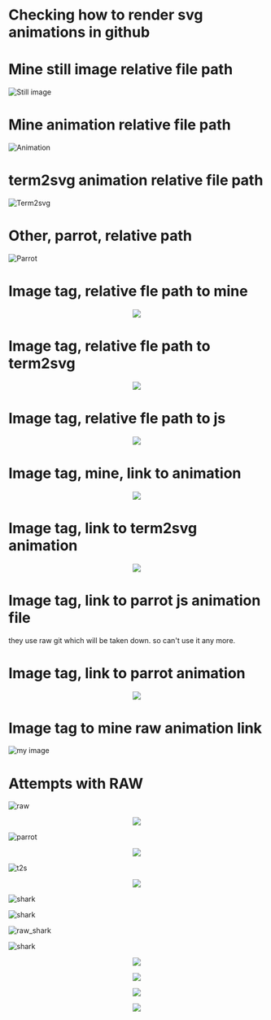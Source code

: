 # Checking how to render svg animations in github

# Mine still image relative file path
![Still image](./docs/incognito.svg)

# Mine animation relative file path
![Animation](./docs/animation.svg)

# term2svg animation relative file path
![Term2svg](./docs/term2svg.svg)

# Other, parrot, relative path
![Parrot](./docs/parrot.svg)

# Image tag, relative fle path to mine
<p align="center">
    <img src="./docs/animation.svg">
</p>

# Image tag, relative fle path to term2svg
<p align="center">
    <img src="./docs/term2svg.svg">
</p>

# Image tag, relative fle path to js
<p align="center">
    <img src="./docs/parrot.svg">
</p>

# Image tag, mine, link to animation
<p align="center">
    <img src="https://github.com/armsp/howto-render-svg/blob/master/docs/animation.svg">
</p>

# Image tag, link to term2svg animation
<p align="center">
    <img src="https://github.com/armsp/howto-render-svg/blob/master/docs/term2svg.svg">
</p>

# Image tag, link to parrot js animation file
they use raw git which will be taken down. so can't use it any more.
# Image tag, link to parrot animation
<p align="center">
    <img src="https://github.com/armsp/howto-render-svg/blob/master/docs/parrot.svg">
</p>

# Image tag to mine raw animation link 
<img alt="my image" src="https://raw.githubusercontent.com/armsp/howto-render-svg/master/docs/animation.svg?sanitize=true">

# Attempts with RAW
![raw](https://raw.githubusercontent.com/armsp/howto-render-svg/master/docs/animation.svg?sanitize=true)

<p align="center">
    <img src="https://raw.githubusercontent.com/armsp/howto-render-svg/master/docs/animation.svg?sanitize=true">
</p>

![parrot](https://raw.githubusercontent.com/armsp/howto-render-svg/master/docs/parrot.svg?sanitize=true)

<p align="center">
    <img src="https://raw.githubusercontent.com/armsp/howto-render-svg/master/docs/parrot.svg?sanitize=true">
</p>

![t2s](https://raw.githubusercontent.com/armsp/howto-render-svg/master/docs/term2svg.svg?sanitize=true)
<p align="center">
    <img src="https://raw.githubusercontent.com/armsp/howto-render-svg/master/docs/term2svg.svg?sanitize=true">
</p>

![shark](./docs/sharky.svg)

![shark](http://heydonworks.com/SVG_animations/sharky.svg)

![raw_shark](https://raw.githubusercontent.com/armsp/howto-render-svg/master/docs/sharky.svg?sanitize=true)

![shark](https://github.com/armsp/howto-render-svg/blob/master/docs/sharky.svg)

<p align="center">
    <img src="http://heydonworks.com/SVG_animations/sharky.svg">
</p>

<p align="center">
    <img src="./docs/sharky.svg">
</p>

<p align="center">
    <img src="https://raw.githubusercontent.com/armsp/howto-render-svg/master/docs/sharky.svg?sanitize=true">
</p>

<p align="center">
    <img src="https://github.com/armsp/howto-render-svg/blob/master/docs/sharky.svg">
</p>

